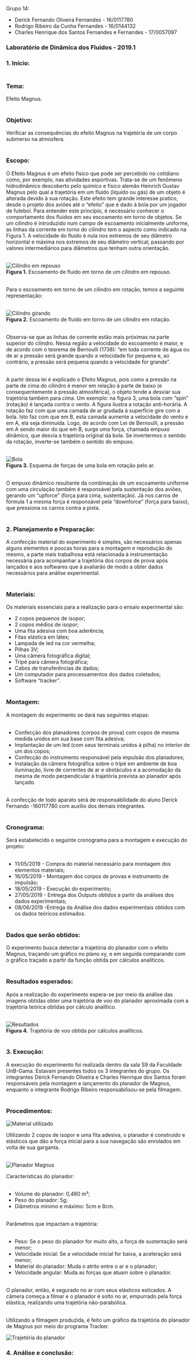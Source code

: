 Grupo 14:
- Derick Fernando Oliveira Fernandes - 16/0117780
- Rodrigo Ribeiro da Cunha Fernandes - 16/0144132
- Charles Henrique dos Santos Fernandes e Fernandes - 17/0057097

### Laboratório de Dinâmica dos Fluidos - 2019.1 <br/>

### 1.	Início: <br/><br/>

### Tema: 

Efeito Magnus. <br/><br/>

### Objetivo:

Verificar as consequências do efeito Magnus na trajetória de um corpo submerso na atmosfera. <br/><br/>

### Escopo:

O Efeito Magnus é um efeito físico que pode ser percebido no cotidiano como, por exemplo, nas atividades esportivas. Trata-se de um fenômeno hidrodinâmico descoberto pelo químico e físico alemão Heinrich Gustav Magnus pelo qual a trajetória em um fluido (líquido ou gás) de um objeto é alterada devido à sua rotação. Este efeito tem grande interesse pratico, desde o projeto dos aviões até o “efeito” que é dado à bola por um jogador de futebol. Para entender este princípio, é necessário conhecer o comportamento dos fluidos em seu escoamento em torno de objetos. Se um cilindro é introduzido num campo de escoamento inicialmente uniforme, as linhas da corrente em torno do cilindro tem o aspecto como indicado na Figura 1. A velocidade do fluido é nula nos extremos de seu diâmetro horizontal e máxima nos extremos de seu diâmetro vertical, passando por valores intermediários para diâmetros que tenham outra orientação. <br/><br/>

![Cilíndro em repouso](cilindro_repouso.png)<br/>
**Figura 1.** Escoamento de fluido em torno de um cilindro em repouso. <br/><br/>

Para o escoamento em torno de um cilindro em rotação, temos a seguinte representação: <br/><br/>

![Cilíndro girando](cilindro_girando.png)<br/>
**Figura 2.** Escoamento de fluido em torno de um cilindro em rotação. <br/><br/>

Observa-se que as linhas de corrente estão mais próximas na parte superior do cilindro. Nessa região a velocidade do escoamento é maior, e de acordo com o teorema de Bernoulli (1738): “em toda corrente de água ou de ar a pressão será grande quando a velocidade for pequena e, ao contrário, a pressão será pequena quando a velocidade for grande”. <br/><br/>

A partir dessa lei é explicado o Efeito Magnus, pois como a pressão na parte de cima do cilindro é menor em relação à parte de baixo (e consequentemente à pressão atmosférica), o objeto tende a desviar sua trajetória também para cima. Um exemplo: na figura 3, uma bola com “spin” (rotação) é lançada contra o vento. A figura ilustra a rotação anti-horária. A rotação faz com que uma camada de ar grudada à superfície gire com a bola. Isto faz com que em B, esta camada aumente a velocidade do vento e em A, ela seja diminuída. Logo, de acordo com Lei de Bernoulli, a pressão em A sendo maior do que em B, surge uma força, chamada empuxo dinâmico, que desvia a trajetória original da bola. Se invertermos o sentido da rotação, inverte-se também o sentido do empuxo. <br/><br/>

![Bola](bola.png)<br/>
**Figura 3.** Esquema de forças de uma bola em rotação pelo ar. <br/><br/>

O empuxo dinâmico resultante da combinação de um escoamento uniforme com uma circulação também é responsável pela sustentação dos aviões, gerando um “upforce” (força para cima, sustentação). Já nos carros de fórmula 1 a mesma força é responsável pela “downforce” (força para baixo), que pressiona os carros contra a pista. <br/><br/>

### 2.	Planejamento e Preparação:

A confecção material do experimento é simples, são necessários apenas alguns elementos e poucas horas para a montagem e reprodução do mesmo, a parte mais trabalhosa está relacionada à instrumentação necessária  para  acompanhar a trajetória dos corpos de prova após lançados e aos softwares que à avaliarão de modo a obter dados necessários para análise experimental. <br/><br/>

### Materiais:

Os materiais essenciais para a realização para o ensaio experimental são: <br/>

* 2 copos pequenos de isopor;
* 2 copos médios de isopor;
* Uma fita adesiva com boa aderência;
* Fitas elástica em látex;
* Lampada de led na cor vermelha;
* Pilhas 3V;
* Uma câmera fotográfica digital;
* Tripé para câmera fotográfica;
* Cabos de transferências de dados;
* Um computador para processamentos dos dados coletados;
* Software “tracker”. <br/><br/>

### Montagem:

A montagem do experimento se dará  nas seguintes etapas: <br/><br/>

* Confecção dos planadores (corpos de prova) com copos de mesma medida unidos em sua base com fita adesiva;
* Implantação de um led (com seus terminais unidos à pilha) no interior de um dos copos;
* Confecção do instrumento responsável pela impulsão dos planadores;
* Instalação da câmera fotográfica sobre o tripé em ambiente de boa iluminação, livre de correntes de ar e obstáculos e a acomodação da mesma de modo perpendicular à trajetória prevista ao planador após lançado. <br/><br/>

A confecção de todo aparato será de responsabilidade do aluno Derick Fernando -160117780 com auxilio dos demais integrantes. <br/><br/>

### Cronograma:

Será estabelecido o seguinte cronograma para a montagem e execução do projeto: <br/><br/>

* 11/05/2019 - Compra do material necessário para montagem dos elementos materiais;
* 16/05/2019 - Montagem dos corpos de provas e instrumento de impulsão;
* 18/05/2019 - Execução do experimento;
* 27/05/2019 - Entrega dos Outputs obtidos a partir da análises dos dados experimentais;
* 08/06/2019 -Entrega da Análise dos dados experimentais obtidos com os dados teóricos estimados.<br/><br/>

### Dados que serão obtidos:

O experimento busca detectar a trajetória do planador com o efeito Magnus, traçando um gráfico no plano xy, e em seguida comparando com o gráfico traçado a partir da função obtida por cálculos analíticos. <br/><br/>

### Resultados esperados:

Após a realização do experimento espera-se por meio da análise das imagens obtidas obter uma trajetória de voo do planador aproximada com a trajetória teórica obtidas por cálculo analítico. <br/><br/>

![Resultados](resultados_esperados.png)<br/>
**Figura 4.** Trajetória de voo obtida por cálculos analíticos. <br/><br/>

### 3.	Execução:

A execução do experimento foi realizada dentro da sala S9 da Faculdade UnB-Gama. Estavam presentes todos os 3 integrantes do grupo. Os integrantes Dérick Fernando Oliveira e Charles Henrique dos Santos foram responsáveis pela montagem e lançamento do planador de Magnus, enquanto o integrante Rodrigo Ribeiro responsabilisou-se pela filmagem. <br/><br/>

### Procedimentos:

![Material utilizado](Material_utilizado.jpg)<br/>

Utilizando 2 copos de isopor e uma fita adesiva, o planador é construído e elásticos que dão a força inicial para a sua navegação são enrolados em volta de sua garganta.  <br/><br/>

![Planador Magnus](Planador_Magnus.jpg)<br/>

Características do planador: <br/><br/>

* Volume do planador: 0,480 m³;
* Peso do planador: 5g;
* Diâmetros mínimo e máximo: 5cm e 8cm. <br/><br/>

Parâmetros que impactam a trajetória: <br/><br/>

* Peso: Se o peso do planador for muito alto, a força de sustentação será menor;
* Velocidade inicial: Se a velocidade inicial for baixa, a aceleração será menor;
* Material do planador: Muda o atrito entre o ar e o planador;
* Velocidade angular: Muda as forças que atuam sobre o planador. <br/><br/>

O planador, então, é segurado no ar com seus elásticos esticados. A câmera começa a filmar e o planador é solto no ar, empurrado pela força elástica, realizando uma trajetória não-parabólica. <br/><br/>

Utilizando a filmagem produzida, é feito um gráfico da trajetória do planador de Magnus por meio do programa Tracker.

![Trajetória do planador](Trajeto_planador.jpg)<br/>

### 4.	Análise e conclusão:
